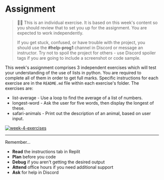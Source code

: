 # Assignment
  
> 🧑‍💻 This is an individual exercise. It is based on this week's content so you should
> review that to set you up for the assignment. You are expected to work independently.
>
> If you get stuck, confused, or have trouble with the project, you should use the **#help-prog1** channel in Discord or message an instructor. Try not to spoil the project for others - use Discord spoiler tags if you are going to include a screenshot or code sample. 


This week's assignment comprises 3 independent exercises which will test your 
understanding of the use of lists in python. You are required to complete
all of them in order to get full marks. Specific instructions for each exercise are 
in the `README.md` file within each exercise's folder. The exercises are:

* list-average - Use a loop to find the average of a list of numbers.
* longest-word - Ask the user for five words, then display the longest of these.
* safari-animals - Print out the description of an animal, based on user input.

[![week-4-exercises](https://img.shields.io/static/v1?label=Open&message=Week%204%20Exercises&color=blue)](https://classroom.github.com/a/jFYV4SOm)

---

Remember...

- **Read** the instructions tab in Replit
- **Plan** before you code
- **Debug** if you aren't getting the desired output
- **Attend** office hours if you need additional support
- **Ask** for help in Discord
